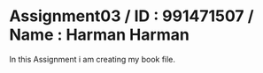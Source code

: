 # Assignment03 / ID : 991471507 / Name : Harman Harman 
 In this Assignment i am creating my book file.
